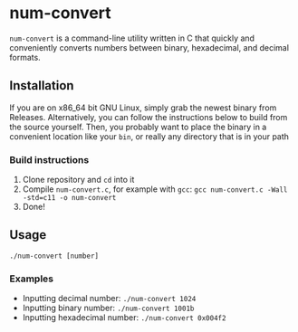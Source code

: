 # num-convert
`num-convert` is a command-line utility written in C that
quickly and conveniently converts numbers between binary, hexadecimal,
and decimal formats.

## Installation
If you are on x86\_64 bit GNU Linux, simply grab the newest binary from Releases. Alternatively,
you can follow the instructions below to build from the
source yourself. Then, you probably want to place the binary in
a convenient location like your `bin`, or really any directory
that is in your path

### Build instructions
1. Clone repository and `cd` into it
2. Compile `num-convert.c`, for example with `gcc`: `gcc num-convert.c -Wall -std=c11 -o num-convert`
3. Done!

## Usage
`./num-convert [number]`

### Examples
* Inputting decimal number: `./num-convert 1024`
* Inputting binary number: `./num-convert 1001b`
* Inputting hexadecimal number: `./num-convert 0x004f2`
